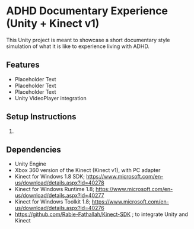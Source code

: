 # ADHD Documentary Experience (Unity + Kinect v1)

This Unity project is meant to showcase a short documentary style simulation of what it is like to experience living with ADHD.


## Features
- Placeholder Text
- Placeholder Text
- Placeholder Text
- Unity VideoPlayer integration

## Setup Instructions

1. 

## Dependencies

- Unity Engine
- Xbox 360 version of the Kinect (Kinect v1), with PC adapter
- Kinect for Windows 1.8 SDK; https://www.microsoft.com/en-us/download/details.aspx?id=40278
- Kinect for Windows Runtime 1.8; https://www.microsoft.com/en-us/download/details.aspx?id=40277
- Kinect for Windows Toolkit 1.8; https://www.microsoft.com/en-us/download/details.aspx?id=40276
- https://github.com/Rabie-Fathallah/Kinect-SDK ; to integrate Unity and Kinect
